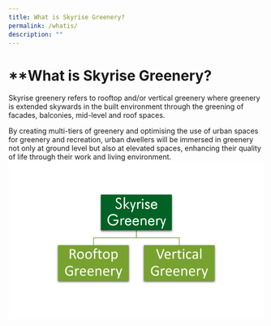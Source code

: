 ```yaml
---
title: What is Skyrise Greenery?
permalink: /whatis/
description: ""
---
```

# **What is Skyrise Greenery?

Skyrise greenery refers to rooftop and/or vertical greenery where greenery is extended skywards in the built environment through the greening of facades, balconies, mid-level and roof spaces.

By creating multi-tiers of greenery and optimising the use of urban spaces for greenery and recreation, urban dwellers will be immersed in greenery not only at ground level but also at elevated spaces, enhancing their quality of life through their work and living environment.
![](/images/Graphics/Skyrise%20Greenery%20-%20rooftop%20vertical%20w%20transparent%20600.png)